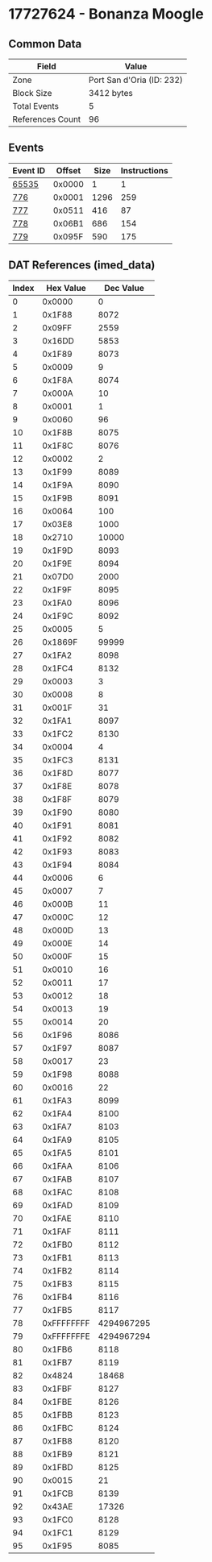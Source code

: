 # 17727624 - Bonanza Moogle

## Common Data

| Field            | Value                     |
|------------------|---------------------------|
| Zone             | Port San d'Oria (ID: 232) |
| Block Size       | 3412 bytes                |
| Total Events     | 5                         |
| References Count | 96                        |

## Events

| Event ID            | Offset   |   Size |   Instructions |
|---------------------|----------|--------|----------------|
| [65535](./65535.md) | 0x0000   |      1 |              1 |
| [776](./776.md)     | 0x0001   |   1296 |            259 |
| [777](./777.md)     | 0x0511   |    416 |             87 |
| [778](./778.md)     | 0x06B1   |    686 |            154 |
| [779](./779.md)     | 0x095F   |    590 |            175 |

## DAT References (imed_data)

|   Index | Hex Value   |   Dec Value |
|---------|-------------|-------------|
|       0 | 0x0000      |           0 |
|       1 | 0x1F88      |        8072 |
|       2 | 0x09FF      |        2559 |
|       3 | 0x16DD      |        5853 |
|       4 | 0x1F89      |        8073 |
|       5 | 0x0009      |           9 |
|       6 | 0x1F8A      |        8074 |
|       7 | 0x000A      |          10 |
|       8 | 0x0001      |           1 |
|       9 | 0x0060      |          96 |
|      10 | 0x1F8B      |        8075 |
|      11 | 0x1F8C      |        8076 |
|      12 | 0x0002      |           2 |
|      13 | 0x1F99      |        8089 |
|      14 | 0x1F9A      |        8090 |
|      15 | 0x1F9B      |        8091 |
|      16 | 0x0064      |         100 |
|      17 | 0x03E8      |        1000 |
|      18 | 0x2710      |       10000 |
|      19 | 0x1F9D      |        8093 |
|      20 | 0x1F9E      |        8094 |
|      21 | 0x07D0      |        2000 |
|      22 | 0x1F9F      |        8095 |
|      23 | 0x1FA0      |        8096 |
|      24 | 0x1F9C      |        8092 |
|      25 | 0x0005      |           5 |
|      26 | 0x1869F     |       99999 |
|      27 | 0x1FA2      |        8098 |
|      28 | 0x1FC4      |        8132 |
|      29 | 0x0003      |           3 |
|      30 | 0x0008      |           8 |
|      31 | 0x001F      |          31 |
|      32 | 0x1FA1      |        8097 |
|      33 | 0x1FC2      |        8130 |
|      34 | 0x0004      |           4 |
|      35 | 0x1FC3      |        8131 |
|      36 | 0x1F8D      |        8077 |
|      37 | 0x1F8E      |        8078 |
|      38 | 0x1F8F      |        8079 |
|      39 | 0x1F90      |        8080 |
|      40 | 0x1F91      |        8081 |
|      41 | 0x1F92      |        8082 |
|      42 | 0x1F93      |        8083 |
|      43 | 0x1F94      |        8084 |
|      44 | 0x0006      |           6 |
|      45 | 0x0007      |           7 |
|      46 | 0x000B      |          11 |
|      47 | 0x000C      |          12 |
|      48 | 0x000D      |          13 |
|      49 | 0x000E      |          14 |
|      50 | 0x000F      |          15 |
|      51 | 0x0010      |          16 |
|      52 | 0x0011      |          17 |
|      53 | 0x0012      |          18 |
|      54 | 0x0013      |          19 |
|      55 | 0x0014      |          20 |
|      56 | 0x1F96      |        8086 |
|      57 | 0x1F97      |        8087 |
|      58 | 0x0017      |          23 |
|      59 | 0x1F98      |        8088 |
|      60 | 0x0016      |          22 |
|      61 | 0x1FA3      |        8099 |
|      62 | 0x1FA4      |        8100 |
|      63 | 0x1FA7      |        8103 |
|      64 | 0x1FA9      |        8105 |
|      65 | 0x1FA5      |        8101 |
|      66 | 0x1FAA      |        8106 |
|      67 | 0x1FAB      |        8107 |
|      68 | 0x1FAC      |        8108 |
|      69 | 0x1FAD      |        8109 |
|      70 | 0x1FAE      |        8110 |
|      71 | 0x1FAF      |        8111 |
|      72 | 0x1FB0      |        8112 |
|      73 | 0x1FB1      |        8113 |
|      74 | 0x1FB2      |        8114 |
|      75 | 0x1FB3      |        8115 |
|      76 | 0x1FB4      |        8116 |
|      77 | 0x1FB5      |        8117 |
|      78 | 0xFFFFFFFF  |  4294967295 |
|      79 | 0xFFFFFFFE  |  4294967294 |
|      80 | 0x1FB6      |        8118 |
|      81 | 0x1FB7      |        8119 |
|      82 | 0x4824      |       18468 |
|      83 | 0x1FBF      |        8127 |
|      84 | 0x1FBE      |        8126 |
|      85 | 0x1FBB      |        8123 |
|      86 | 0x1FBC      |        8124 |
|      87 | 0x1FB8      |        8120 |
|      88 | 0x1FB9      |        8121 |
|      89 | 0x1FBD      |        8125 |
|      90 | 0x0015      |          21 |
|      91 | 0x1FCB      |        8139 |
|      92 | 0x43AE      |       17326 |
|      93 | 0x1FC0      |        8128 |
|      94 | 0x1FC1      |        8129 |
|      95 | 0x1F95      |        8085 |
